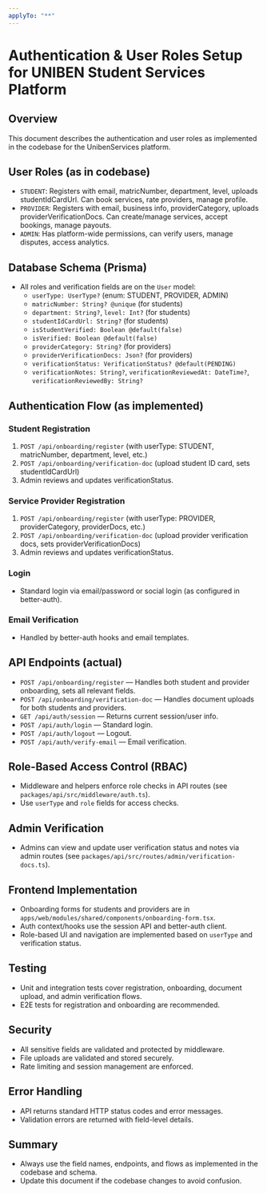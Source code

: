 ```yaml
---
applyTo: "**"
---
```


# Authentication & User Roles Setup for UNIBEN Student Services Platform

## Overview
This document describes the authentication and user roles as implemented in the codebase for the UnibenServices platform.

## User Roles (as in codebase)
- `STUDENT`: Registers with email, matricNumber, department, level, uploads studentIdCardUrl. Can book services, rate providers, manage profile.
- `PROVIDER`: Registers with email, business info, providerCategory, uploads providerVerificationDocs. Can create/manage services, accept bookings, manage payouts.
- `ADMIN`: Has platform-wide permissions, can verify users, manage disputes, access analytics.

## Database Schema (Prisma)
- All roles and verification fields are on the `User` model:
  - `userType: UserType?` (enum: STUDENT, PROVIDER, ADMIN)
  - `matricNumber: String? @unique` (for students)
  - `department: String?`, `level: Int?` (for students)
  - `studentIdCardUrl: String?` (for students)
  - `isStudentVerified: Boolean @default(false)`
  - `isVerified: Boolean @default(false)`
  - `providerCategory: String?` (for providers)
  - `providerVerificationDocs: Json?` (for providers)
  - `verificationStatus: VerificationStatus? @default(PENDING)`
  - `verificationNotes: String?`, `verificationReviewedAt: DateTime?`, `verificationReviewedBy: String?`

## Authentication Flow (as implemented)

### Student Registration
1. `POST /api/onboarding/register` (with userType: STUDENT, matricNumber, department, level, etc.)
2. `POST /api/onboarding/verification-doc` (upload student ID card, sets studentIdCardUrl)
3. Admin reviews and updates verificationStatus.

### Service Provider Registration
1. `POST /api/onboarding/register` (with userType: PROVIDER, providerCategory, providerDocs, etc.)
2. `POST /api/onboarding/verification-doc` (upload provider verification docs, sets providerVerificationDocs)
3. Admin reviews and updates verificationStatus.

### Login
- Standard login via email/password or social login (as configured in better-auth).

### Email Verification
- Handled by better-auth hooks and email templates.

## API Endpoints (actual)
- `POST /api/onboarding/register` — Handles both student and provider onboarding, sets all relevant fields.
- `POST /api/onboarding/verification-doc` — Handles document uploads for both students and providers.
- `GET /api/auth/session` — Returns current session/user info.
- `POST /api/auth/login` — Standard login.
- `POST /api/auth/logout` — Logout.
- `POST /api/auth/verify-email` — Email verification.

## Role-Based Access Control (RBAC)
- Middleware and helpers enforce role checks in API routes (see `packages/api/src/middleware/auth.ts`).
- Use `userType` and `role` fields for access checks.

## Admin Verification
- Admins can view and update user verification status and notes via admin routes (see `packages/api/src/routes/admin/verification-docs.ts`).

## Frontend Implementation
- Onboarding forms for students and providers are in `apps/web/modules/shared/components/onboarding-form.tsx`.
- Auth context/hooks use the session API and better-auth client.
- Role-based UI and navigation are implemented based on `userType` and verification status.

## Testing
- Unit and integration tests cover registration, onboarding, document upload, and admin verification flows.
- E2E tests for registration and onboarding are recommended.

## Security
- All sensitive fields are validated and protected by middleware.
- File uploads are validated and stored securely.
- Rate limiting and session management are enforced.

## Error Handling
- API returns standard HTTP status codes and error messages.
- Validation errors are returned with field-level details.

## Summary
- Always use the field names, endpoints, and flows as implemented in the codebase and schema.
- Update this document if the codebase changes to avoid confusion.
